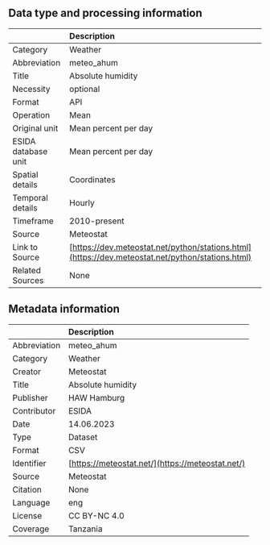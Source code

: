 ## Data type and processing information 

|                     | Description                                                                                      |
|:--------------------|:-------------------------------------------------------------------------------------------------|
| Category            | Weather                                                                                          |
| Abbreviation        | meteo_ahum                                                                                       |
| Title               | Absolute humidity                                                                                |
| Necessity           | optional                                                                                         |
| Format              | API                                                                                              |
| Operation           | Mean                                                                                             |
| Original unit       | Mean percent per day                                                                             |
| ESIDA database unit | Mean percent per day                                                                             |
| Spatial details     | Coordinates                                                                                      |
| Temporal details    | Hourly                                                                                           |
| Timeframe           | 2010-present                                                                                     |
| Source              | Meteostat                                                                                        |
| Link to Source      | [https://dev.meteostat.net/python/stations.html](https://dev.meteostat.net/python/stations.html) |
| Related Sources     | None                                                                                             |

## Metadata information 

|              | Description                                      |
|:-------------|:-------------------------------------------------|
| Abbreviation | meteo_ahum                                       |
| Category     | Weather                                          |
| Creator      | Meteostat                                        |
| Title        | Absolute humidity                                |
| Publisher    | HAW Hamburg                                      |
| Contributor  | ESIDA                                            |
| Date         | 14.06.2023                                       |
| Type         | Dataset                                          |
| Format       | CSV                                              |
| Identifier   | [https://meteostat.net/](https://meteostat.net/) |
| Source       | Meteostat                                        |
| Citation     | None                                             |
| Language     | eng                                              |
| License      | CC BY-NC 4.0                                     |
| Coverage     | Tanzania                                         |